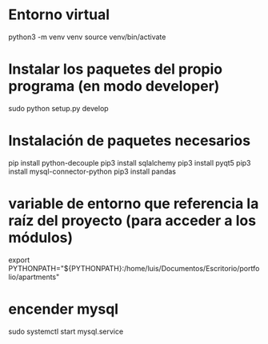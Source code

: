 # Entorno virtual
python3 -m venv venv
source venv/bin/activate

# Instalar los paquetes del propio programa (en modo developer)
sudo python setup.py develop

# Instalación de paquetes necesarios
pip install python-decouple
pip3 install sqlalchemy
pip3 install pyqt5
pip3 install mysql-connector-python
pip3 install pandas

# variable de entorno que referencia la raíz del proyecto (para acceder a los módulos)
export PYTHONPATH="${PYTHONPATH}:/home/luis/Documentos/Escritorio/portfolio/apartments"

# encender mysql
sudo systemctl start mysql.service
